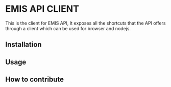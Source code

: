 # EMIS API CLIENT

This is the client for EMIS API, It exposes all the shortcuts that the API offers
through a client which can be used for browser and nodejs.

## Installation

## Usage

## How to contribute
